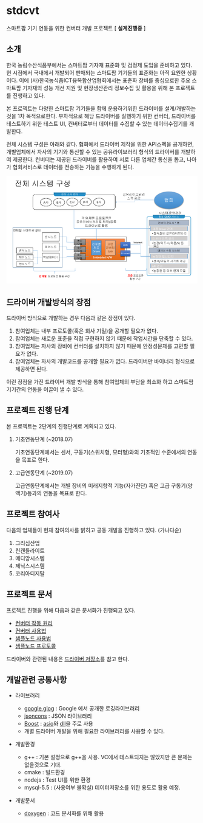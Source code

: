 # stdcvt
스마트팜 기기 연동을 위한 컨버터 개발 프로젝트 [ **설계진행중** ]

## 소개
한국 농림수산식품부에서는 스마트팜 기자재 표준화 및 검정제 도입을 준비하고 있다. 현 시점에서 국내에서 개발되어 판매되는 스마트팜 기기들의 표준화는 아직 요원한 상황이다. 이에 (사)한국농식품ICT융복합산업협회에서는 표준화 장비를 중심으로한 주요 스마트팜 기자재의 성능 개선 지원 및 현장생산관리 정보수집 및 활용을 위해 본 프로젝트를 진행하고 있다.

본 프로젝트는 다양한 스마트팜 기기들을 함께 운용하기위한 드라이버를 설계/개발하는 것을 1차 목적으로한다. 부차적으로 해당 드라이버를 실행하기 위한 컨버터, 드라이버를 테스트하기 위한 테스트 UI, 컨버터로부터 데이터를 수집할 수 있는 데이터수집기를 개발한다.

전체 시스템 구성은 아래와 같다. 협회에서 드라이버 제작을 위한 API스펙을 공개하면, 개별업체에서 자사의 기기와 통신할 수 있는 공유라이브러리 형식의 드라이버를 개발하여 제공한다. 컨버터는 제공된 드라이버를 활용하여 서로 다른 업체간 통신을 돕고, 나아가 협회서비스로 데이터를 전송하는 기능을 수행하게 된다.

![overview](doc/images/overview.png)


## 드라이버 개발방식의 장점

드라이버 방식으로 개발하는 경우 다음과 같은 장점이 있다.

1. 참여업체는 내부 프로토콜(혹은 회사 기밀)을 공개할 필요가 없다.
1. 참여업체는 새로운 표준을 직접 구현하지 않기 때문에 작업시간을 단축할 수 있다.
1. 참여업체는 자사의 장비에 컨버터를 설치하지 않기 때문에 안정성문제를 고민할 필요가 없다.
1. 참여업체는 자사의 개발코드를 공개할 필요가 없다. 드라이버만 바이너리 형식으로 제공하면 된다.

이런 장점을 가진 드라이버 개발 방식을 통해 참여업체의 부담을 최소화 하고 스마트팜 기기간의 연동을 이끌어 낼 수 있다.

## 프로젝트 진행 단계

본 프로젝트는 2단계의 진행단계로 계획되고 있다.

1. 기초연동단계 (~2018.07)

   기초연동단계에서는 센서, 구동기(스위치형, 모터형)와의 기초적인 수준에서의 연동을 목표로 한다.

1. 고급연동단계 (~2019.07)

   고급연동단계에서는 개별 장비의 미래지향적 기능(자가진단) 혹은 고급 구동기(양액기)등과의 연동을 목표로 한다.

## 프로젝트 참여사
다음의 업체들이 현재 참여의사를 밝히고 공동 개발을 진행하고 있다. (가나다순)

1. 그리심산업
1. 린캔들라이트
1. 메디앙시스템
1. 제닉스시스템
1. 코리아디지탈


## 프로젝트 문서
프로젝트 진행을 위해 다음과 같은 문서화가 진행되고 있다.

* [컨버터 작동 원리](doc/converter.md)
* [컨버터 사용법](doc/usage_converter.md)
* [샘플노드 사용법](node/README.md)
* [샘플노드 프로토콜](doc/samplenode_protocol.md)

드라이버와 관련된 내용은 [드라이버 저장소](https://github.com/ebio-snu/cvtdriver)를 참고 한다.  

## 개발관련 공통사항
* 라이브러리
  * [google glog](https://github.com/google/glog) : Google 에서 공개한 로깅라이브러리
  * [jsoncons](https://danielaparker.github.io/jsoncons/) : JSON 라이브러리
  * [Boost](http://www.boost.org/) : [asio](https://think-async.com/)와 [dll](http://www.boost.org/doc/libs/1_65_1/doc/html/boost_dll.html)을 주로 사용
  * 개별 드라이버 개발을 위해 필요한 라이브러리를 사용할 수 있다.

* 개발환경
  * g++ : 기본 설정으로 g++을 사용. VC에서 테스트되지는 않았지만 큰 문제는 없을것으로 기대.
  * cmake : 빌드환경
  * nodejs : Test UI를 위한 환경
  * mysql-5.5 : (사용여부 불확실) 데이터저장소를 위한 용도로 활용 예정.

* 개발문서
  * [doxygen](http://www.stack.nl/~dimitri/doxygen/) : 코드 문서화를 위해 활용
